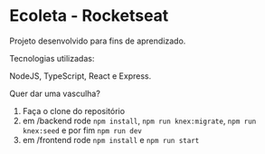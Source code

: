 # Ecoleta - Rocketseat

Projeto desenvolvido para fins de aprendizado.

Tecnologias utilizadas:

NodeJS, TypeScript, React e Express.

Quer dar uma vasculha?

1. Faça o clone do repositório
2. em /backend rode `npm install`, `npm run knex:migrate`, `npm run knex:seed` e por fim `npm run dev`
3. em /frontend rode `npm install` e `npm run start`
